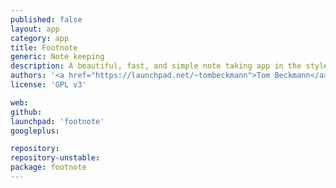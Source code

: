 ```yaml
---
published: false
layout: app
category: app
title: Footnote
generic: Note keeping
description: A beautiful, fast, and simple note taking app in the style of elementary.
authors: '<a href="https://launchpad.net/~tombeckmann">Tom Beckmann</a>, <a href="https://launchpad.net/~artem-anufrij">Artem Anufrij</a>'
license: 'GPL v3'

web:
github:
launchpad: 'footnote'
googleplus:

repository:
repository-unstable:
package: footnote
---
```

